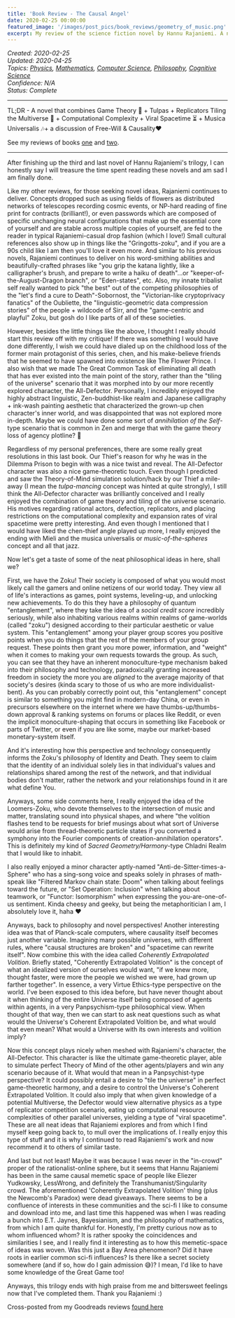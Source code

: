 ```yaml
---
title: 'Book Review - The Causal Angel'
date: 2020-02-25 00:00:00
featured_image: '/images/post_pics/book_reviews/geometry_of_music.png'
excerpt: My review of the science fiction novel by Hannu Rajaniemi. A novel that combines Game Theory 🎲 + Tulpas + Replicators Tiling the Multiverse 👾 + Computational Complexity + Viral Spacetime ⏳ + Musica Universalis 🎶 + a discussion of Free-Will & Causality ❤️  
---
```

*Created: 2020-02-25*  
*Updated: 2020-04-25*  
*Topics: [Physics](https://mundyreimer.github.io/archive#physics), [Mathematics](https://mundyreimer.github.io/archive#mathematics), [Computer Science](https://mundyreimer.github.io/archive#computer-science), [Philosophy](https://mundyreimer.github.io/archive#philosophy), [Cognitive Science](https://mundyreimer.github.io/archive#cognitive-science)*  
*Confidence: N/A*  
*Status: Complete* 

---

TL;DR - A novel that combines Game Theory 🎲 + Tulpas + Replicators Tiling the Multiverse 👾 + Computational Complexity + Viral Spacetime ⏳ + Musica Universalis 🎶+ a discussion of Free-Will & Causality❤️

See my reviews of books [one](https://mundyreimer.github.io/blog/book-review-thequantumthief) and [two](https://mundyreimer.github.io/blog/book-review-thefractalprince).

---

After finishing up the third and last novel of Hannu Rajaniemi's trilogy, I can honestly say I will treasure the time spent reading these novels and am sad I am finally done.

Like my other reviews, for those seeking novel ideas, Rajaniemi continues to deliver. Concepts dropped such as using fields of flowers as distributed networks of telescopes recording cosmic events, or NP-hard reading of fine print for contracts (brilliant!), or even passwords which are composed of specific unchanging neural configurations that make up the essential core of yourself and are stable across multiple copies of yourself, are fed to the reader in typical Rajaniemi-casual drop fashion (which I love!) Small cultural references also show up in things like the "Gringotts-zoku", and if you are a 90s child like I am then you'll love it even more. And similar to his previous novels, Rajaniemi continues to deliver on his word-smithing abilities and beautifully-crafted phrases like "you grip the katana lightly, like a calligrapher's brush, and prepare to write a haiku of death"...or "keeper-of-the-August-Dragon branch", or "Eden-states", etc. Also, my innate tribalist self really wanted to pick "the best" out of the competing philosophies of the "let's find a cure to Death"-Sobornost, the "Victorian-like cryptoprivacy fanatics" of the Oubliette, the "linguistic-geometric data compression stories" of the people + wildcode of Sirr, and the "game-centric and playful" Zoku, but gosh do I like parts of all of these societies.

However, besides the little things like the above, I thought I really should start this review off with my critique! If there was something I would have done differently, I wish we could have dialed up on the childhood loss of the former main protagonist of this series, chen, and his make-believe friends that he seemed to have spawned into existence like The Flower Prince. I also wish that we made The Great Common Task of eliminating all death that has ever existed into the main point of the story, rather than the "tiling of the universe" scenario that it was morphed into by our more recently explored character, the All-Defector. Personally, I incredibly enjoyed the highly abstract linguistic, Zen-buddhist-like realm and Japanese calligraphy + ink-wash painting aesthetic that characterized the grown-up chen character's inner world, and was disappointed that was not explored more in-depth. Maybe we could have done some sort of *annihilation of the Self*-type scenario that is common in Zen and merge that with the game theory loss of agency plotline? 🤷

Regardless of my personal preferences, there are some really great resolutions in this last book. Our Thief's reason for why he was in the Dilemma Prison to begin with was a nice twist and reveal. The All-Defector character was also a nice game-theoretic touch. Even though I predicted and saw the Theory-of-Mind simulation solution/hack by our Thief a mile-away (I mean the *tulpa-mancing* concept was hinted at quite strongly), I still think the All-Defector character was brilliantly conceived and I really enjoyed the combination of game theory and tiling of the universe scenario. His motives regarding rational actors, defection, replicators, and placing restrictions on the computational complexity and expansion rates of viral spacetime were pretty interesting. And even though I mentioned that I would have liked the chen-thief angle played up more, I really enjoyed the ending with Mieli and the musica universalis or *music-of-the-spheres* concept and all that jazz.

Now let's get a taste of some of the neat philosophical ideas in here, shall we?

First, we have the Zoku! Their society is composed of what you would most likely call the gamers and online netizens of our world today. They view all of life's interactions as games, point systems, leveling-up, and unlocking new achievements. To do this they have a philosophy of quantum "entanglement", where they take the idea of a *social credit score* incredibly seriously, while also inhabiting various realms within realms of game-worlds (called "zoku") designed according to their particular aesthetic or value system. This "entanglement" among your player group scores you positive points when you do things that the rest of the members of your group request. These points then grant you more power, information, and "weight" when it comes to making your own requests towards the group. As such, you can see that they have an inherent monoculture-type mechanism baked into their philosophy and technology, paradoxically granting increased freedom in society the more you are *aligned* to the average majority of that society's desires (kinda scary to those of us who are more individualist-bent). As you can probably correctly point out, this "entanglement" concept is similar to something you might find in modern-day China, or even in precursors elsewhere on the internet where we have thumbs-up/thumbs-down approval & ranking systems on forums or places like Reddit, or even the implicit monoculture-shaping that occurs in something like Facebook or parts of Twitter, or even if you are like some, maybe our market-based monetary-system itself.

And it's interesting how this perspective and technology consequently informs the Zoku's philosophy of Identity and Death. They seem to claim that the identity of an individual solely lies in that individual's values and relationships shared among the rest of the network, and that individual bodies don't matter, rather the network and your relationships found in it are what define You.

Anyways, some side comments here, I really enjoyed the idea of the Loomers-Zoku, who devote themselves to the intersection of music and matter, translating sound into physical shapes, and where "the volition flashes tend to be requests for brief musings about what sort of Universe would arise from thread-theoretic particle states if you converted a symphony into the Fourier components of creation-annihilation operators". This is definitely my kind of *Sacred Geometry/Harmony*-type Chladni Realm that I would like to inhabit.

I also really enjoyed a minor character aptly-named "Anti-de-Sitter-times-a-Sphere" who has a sing-song voice and speaks solely in phrases of math-speak like "Filtered Markov chain state: Doom" when talking about feelings toward the future, or "Set Operation: Inclusion" when talking about teamwork, or "Functor: Isomorphism" when expressing the you-are-one-of-us sentiment. Kinda cheesy and geeky, but being the metaphoritician I am, I absolutely love it, haha ❤️

Anyways, back to philosophy and novel perspectives! Another interesting idea was that of Planck-scale computers, where causality itself becomes just another variable. Imagining many possible universes, with different rules, where "causal structures are broken" and "spacetime can rewrite itself". Now combine this with the idea called *Coherently Extrapolated Volition*. Briefly stated, "Coherently Extrapolated Volition" is the concept of what an idealized version of ourselves would want, "if we knew more, thought faster, were more the people we wished we were, had grown up farther together". In essence, a very Virtue Ethics-type perspective on the world. I've been exposed to this idea before, but have never thought about it when thinking of the entire Universe itself being composed of agents within agents, in a very Panpsychism-type philosophical view. When thought of that way, then we can start to ask neat questions such as what would the Universe's Coherent Extrapolated Volition be, and what would that even mean? What would a Universe with its own interests and volition imply?

Now this concept plays nicely when meshed with Rajaniemi's character, the All-Defector. This character is like the ultimate game-theoretic player, able to simulate perfect Theory of Mind of the other agents/players and win any scenario because of it. What would that mean in a Panpsychist-type perspective? It could possibly entail a desire to "tile the universe" in perfect game-theoretic harmony, and a desire to control the Universe's Coherent Extrapolated Volition. It could also imply that when given knowledge of a potential Multiverse, the Defector would view alternative physics as a type of replicator competition scenario, eating up computational resource complexities of other parallel universes, yielding a type of "viral spacetime". These are all neat ideas that Rajaniemi explores and from which I find myself keep going back to, to mull over the implications of. I really enjoy this type of stuff and it is why I continued to read Rajaniemi's work and now recommend it to others of similar taste.

And last but not least! Maybe it was because I was never in the "in-crowd" proper of the rationalist-online sphere, but it seems that Hannu Rajaniemi has been in the same causal memetic space of people like Eliezer Yudkowsky, LessWrong, and definitely the Transhumanist/Singularity crowd. The aforementioned 'Coherently Extrapolated Volition' thing (plus the Newcomb's Paradox) were dead giveaways. There seems to be a confluence of interests in these communities and the sci-fi I like to consume and download into me, and last time this happened was when I was reading a bunch into E.T. Jaynes, Bayesianism, and the philosophy of mathematics, from which I am quite thankful for. Honestly, I'm pretty curious now as to whom influenced whom? It is rather spooky the coincidences and similarities I see, and I really find it interesting as to how this memetic-space of ideas was woven. Was this just a Bay Area phenomenon? Did it have roots in earlier common sci-fi influences? Is there like a secret society somewhere (and if so, how do I gain admission 😅)? I mean, I'd like to have some knowledge of the Great Game too!

Anyways, this trilogy ends with high praise from me and bittersweet feelings now that I've completed them. Thank you Rajaniemi :)

Cross-posted from my Goodreads reviews [found here](https://www.goodreads.com/review/show/3265304459)